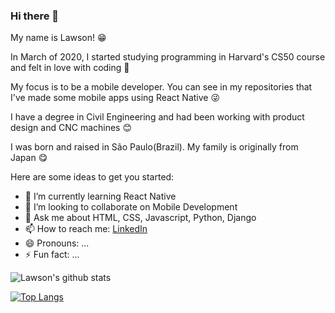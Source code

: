 ### Hi there 👋

My name is Lawson! 😁 

In March of 2020, I started studying programming in Harvard's CS50 course and felt in love with coding 🌟

My focus is to be a mobile developer. You can see in my repositories that I've made some mobile apps using React Native :stuck_out_tongue_winking_eye:

I have a degree in Civil Engineering and had been working with product design and CNC machines :blush:

I was born and raised in São Paulo(Brazil). My family is originally from Japan :yum:

Here are some ideas to get you started:

- 🌱 I’m currently learning React Native
- 👯 I’m looking to collaborate on Mobile Development
- 💬 Ask me about HTML, CSS, Javascript, Python, Django
- 📫 How to reach me: [LinkedIn](https://www.linkedin.com/in/lawson-daiki-4755441a6/)
- 😄 Pronouns: ...
- ⚡ Fun fact: ...

![Lawson's github stats](https://github-readme-stats.vercel.app/api?username=LawsonDaiki&show_icons=true&theme=default)
 
[![Top Langs](https://github-readme-stats.vercel.app/api/top-langs/?username=LawsonDaiki&layout=compact)](https://github.com/LawsonDaiki/github-readme-stats)
